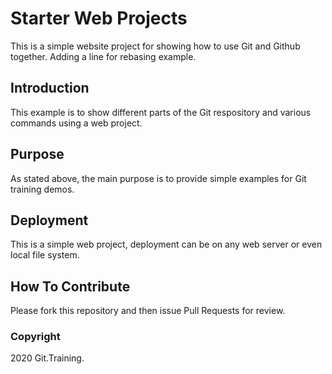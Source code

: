 # Starter Web Projects

This is a simple website project for showing how to use Git and Github together.
Adding a line for rebasing example.

## Introduction

This example is to show different parts of the Git respository and various commands using a web project.

## Purpose

As stated above, the main purpose is to provide simple examples for Git training demos.

## Deployment

This is a simple web project, deployment can be on any web server or even local file system.

## How To Contribute

Please fork this repository and then issue Pull Requests for review.

### Copyright

2020 Git.Training.